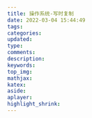 ```yaml
---
title: 操作系统-写时复制
date: 2022-03-04 15:44:49
tags:
categories:
updated:
type:
comments:
description:
keywords:
top_img:
mathjax:
katex:
aside:
aplayer:
highlight_shrink:
---
```

